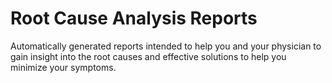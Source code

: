 # Root Cause Analysis Reports

Automatically generated reports intended to help you and your physician to gain insight into the root causes and effective solutions to help you minimize your symptoms.
